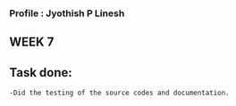 ### Profile : Jyothish P Linesh

## WEEK 7

## Task done:

    -Did the testing of the source codes and documentation.
